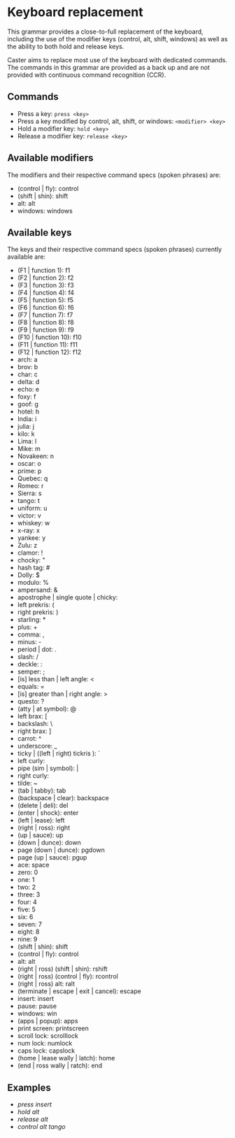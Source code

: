 # Keyboard replacement

This grammar provides a close-to-full replacement of the keyboard, including the use of the modifier keys (control, alt, shift, windows) as well as the ability to both hold and release keys.

Caster aims to replace most use of the keyboard with dedicated commands. The commands in this grammar are provided as a back up and are not provided with continuous command recognition (CCR).

## Commands

- Press a key: `press <key>`  
- Press a key modified by control, alt, shift, or windows: `<modifier> <key>`
- Hold a modifier key: `hold <key>`  
- Release a modifier key: `release <key>`  

## Available modifiers

The modifiers and their respective command specs (spoken phrases) are:

- (control | fly): control
- (shift | shin): shift
- alt: alt
- windows: windows

## Available keys

The keys and their respective command specs (spoken phrases) currently available are:

- (F1 | function 1): f1
- (F2 | function 2): f2
- (F3 | function 3): f3
- (F4 | function 4): f4
- (F5 | function 5): f5
- (F6 | function 6): f6
- (F7 | function 7): f7
- (F8 | function 8): f8
- (F9 | function 9): f9
- (F10 | function 10): f10
- (F11 | function 11): f11
- (F12 | function 12): f12
- arch: a
- brov: b
- char: c
- delta: d
- echo: e
- foxy: f
- goof: g
- hotel: h
- India: i
- julia: j
- kilo: k
- Lima: l
- Mike: m
- Novakeen: n
- oscar: o
- prime: p
- Quebec: q
- Romeo: r
- Sierra: s
- tango: t
- uniform: u
- victor: v
- whiskey: w
- x-ray: x
- yankee: y
- Zulu: z
- clamor: !
- chocky: "
- hash tag: #
- Dolly: $
- modulo: %
- ampersand: &
- apostrophe | single quote | chicky: 
- left prekris: (
- right prekris: )
- starling: *
- plus: +
- comma: ,
- minus: -
- period | dot: .
- slash: /
- deckle: :
- semper: ;
- [is] less than | left angle: <
- equals: =
- [is] greater than | right angle: >
- questo: ?
- (atty | at symbol): @
- left brax: [
- backslash: \
- right brax: ]
- carrot: ^
- underscore: _
- ticky | ((left | right) tickris ): `
- left curly:
- pipe (sim | symbol): |
- right curly:
- tilde: ~
- (tab | tabby): tab
- (backspace | clear): backspace
- (delete | deli): del
- (enter | shock): enter
- (left | lease): left
- (right | ross): right
- (up | sauce): up
- (down | dunce): down
- page (down | dunce): pgdown
- page (up | sauce): pgup
- ace: space
- zero: 0
- one: 1
- two: 2
- three: 3
- four: 4
- five: 5
- six: 6
- seven: 7
- eight: 8
- nine: 9
- (shift | shin): shift
- (control | fly): control
- alt: alt
- (right | ross) (shift | shin): rshift
- (right | ross) (control | fly): rcontrol
- (right | ross) alt: ralt
- (terminate | escape | exit | cancel): escape
- insert: insert
- pause: pause
- windows: win
- (apps | popup): apps
- print screen: printscreen
- scroll lock: scrolllock
- num lock: numlock
- caps lock: capslock
- (home | lease wally | latch): home
- (end | ross wally | ratch): end

## Examples

- _press insert_
- _hold alt_
- _release alt_
- _control alt tango_
